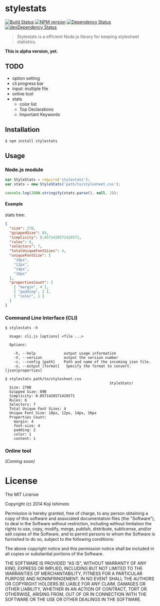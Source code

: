 # stylestats 

[![Build Status](https://secure.travis-ci.org/t32k/stylestats.png?branch=master)](http://travis-ci.org/t32k/stylestats)
[![NPM version](https://badge.fury.io/js/stylestats.png)](http://badge.fury.io/js/stylestats)
[![Dependency Status](https://david-dm.org/t32k/stylestats.png)](https://david-dm.org/t32k/stylestats)
[![devDependency Status](https://david-dm.org/t32k/stylestats/dev-status.png)](https://david-dm.org/t32k/stylestats#info=devDependencies)

> Stylestats is a efficient Node.js library for keeping stylesheet statistics.

__This is alpha version, yet.__

## TODO
+ option setting
+ cli progress bar
+ input: multiple file
+ online tool
+ stats
  + color list
  + Top Declarations
  + Important Keywords


## Installation

```
$ npm install stylestats
```

## Usage

### Node.js module

```javascript
var StyleStats = require('stylestats');
var stats = new StyleStats('path/to/stylesheet.css');

console.log(JSON.stringify(stats.parse(), null, 2));
```

#### Example

stats tree:

```json
{
  "size": 278,
  "gzippedSize": 89,
  "simplicity": 0.8571428571428571,
  "rules": 6,
  "selectors": 7,
  "totalUniqueFontSizes": 4,
  "uniqueFontSize": [
    "10px",
    "12px",
    "14px",
    "16px"
  ],
  "propertiesCount": [
    [ "margin", 4 ],
    [ "padding", 2 ],
    [ "color", 1 ]
  ]
}
```


### Command Line Interface (CLI)

```shell
$ stylestats -h

  Usage: cli.js [options] <file ...>

  Options:

    -h, --help             output usage information
    -V, --version          output the version number
    -c, --config [path]    Path and name of the incoming json file.
    -o, --output [format]   Specify the format to convert. [json|properties]
```

```shell
$ stylestats path/to/stylesheet.css
                                                StyleStats!
  Size: 278B
  Gzipped Size: 89B
  Simplicity: 0.8571428571428571
  Rules: 6
  Selectors: 7
  Total Unique Font Sizes: 4
  Unique Font Size: 10px, 12px, 14px, 16px
  Properties Count:
    margin: 4
    font-size: 4
    padding: 2
    color: 1
    content: 1
```


### Online tool

_(Coming soon)_


# License

The MIT License

Copyright (c) 2014 Koji Ishimoto

Permission is hereby granted, free of charge, to any person obtaining a copy
of this software and associated documentation files (the "Software"), to deal
in the Software without restriction, including without limitation the rights
to use, copy, modify, merge, publish, distribute, sublicense, and/or sell
copies of the Software, and to permit persons to whom the Software is
furnished to do so, subject to the following conditions:

The above copyright notice and this permission notice shall be included in
all copies or substantial portions of the Software.

THE SOFTWARE IS PROVIDED "AS IS", WITHOUT WARRANTY OF ANY KIND, EXPRESS OR
IMPLIED, INCLUDING BUT NOT LIMITED TO THE WARRANTIES OF MERCHANTABILITY,
FITNESS FOR A PARTICULAR PURPOSE AND NONINFRINGEMENT. IN NO EVENT SHALL THE
AUTHORS OR COPYRIGHT HOLDERS BE LIABLE FOR ANY CLAIM, DAMAGES OR OTHER
LIABILITY, WHETHER IN AN ACTION OF CONTRACT, TORT OR OTHERWISE, ARISING FROM,
OUT OF OR IN CONNECTION WITH THE SOFTWARE OR THE USE OR OTHER DEALINGS IN
THE SOFTWARE.
